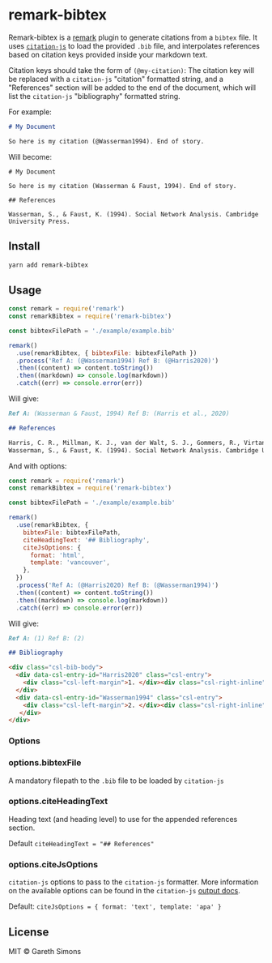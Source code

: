 # remark-bibtex

Remark-bibtex is a [remark](https://github.com/wooorm/remark) plugin to generate citations from a `bibtex` file. It uses [`citation-js`](https://github.com/citation-js/citation-js) to load the provided `.bib` file, and interpolates references based on citation keys provided inside your markdown text.

Citation keys should take the form of `(@my-citation)`: The citation key will be replaced with a `citation-js` "citation" formatted string, and a "References" section will be added to the end of the document, which will list the `citation-js` "bibliography" formatted string.

For example:

```md
# My Document

So here is my citation (@Wasserman1994). End of story.
```

Will become:

```
# My Document

So here is my citation (Wasserman & Faust, 1994). End of story.

## References

Wasserman, S., & Faust, K. (1994). Social Network Analysis. Cambridge University Press.

```

## Install

```sh
yarn add remark-bibtex
```

## Usage

```js
const remark = require('remark')
const remarkBibtex = require('remark-bibtex')

const bibtexFilePath = './example/example.bib'

remark()
  .use(remarkBibtex, { bibtexFile: bibtexFilePath })
  .process('Ref A: (@Wasserman1994) Ref B: (@Harris2020)')
  .then((content) => content.toString())
  .then((markdown) => console.log(markdown))
  .catch((err) => console.error(err))
```

Will give:

```md
Ref A: (Wasserman & Faust, 1994) Ref B: (Harris et al., 2020)

## References

Harris, C. R., Millman, K. J., van der Walt, S. J., Gommers, R., Virtanen, P., Cournapeau, D., Wieser, E., Taylor, J., Berg, S., Smith, N. J., Kern, R., Picus, M., Hoyer, S., van Kerkwijk, M. H., Brett, M., Haldane, A., del Río, J. F., Wiebe, M., Peterson, P., … Oliphant, T. E. (2020). Array programming with NumPy. Nature, 585(7825), 357–362. https://doi.org/10.1038/s41586-020-2649-2
Wasserman, S., & Faust, K. (1994). Social Network Analysis. Cambridge University Press.
```

And with options:

```js
const remark = require('remark')
const remarkBibtex = require('remark-bibtex')

const bibtexFilePath = './example/example.bib'

remark()
  .use(remarkBibtex, {
    bibtexFile: bibtexFilePath,
    citeHeadingText: '## Bibliography',
    citeJsOptions: {
      format: 'html',
      template: 'vancouver',
    },
  })
  .process('Ref A: (@Harris2020) Ref B: (@Wasserman1994)')
  .then((content) => content.toString())
  .then((markdown) => console.log(markdown))
  .catch((err) => console.error(err))
```

Will give:

```md
Ref A: (1) Ref B: (2)

## Bibliography

<div class="csl-bib-body">
  <div data-csl-entry-id="Harris2020" class="csl-entry">
    <div class="csl-left-margin">1. </div><div class="csl-right-inline">Harris CR, Millman KJ, van der Walt SJ, Gommers R, Virtanen P, Cournapeau D, et al. Array programming with NumPy. Nature [Internet]. 2020 Sep;585(7825):357–62. Available from: http://www.nature.com/articles/s41586-020-2649-2</div>
  </div>
  <div data-csl-entry-id="Wasserman1994" class="csl-entry">
    <div class="csl-left-margin">2. </div><div class="csl-right-inline">Wasserman S, Faust K. Social Network Analysis. Cambridge: Cambridge University Press; 1994.</div>
   </div>
</div>
```

### Options

### options.bibtexFile

A mandatory filepath to the `.bib` file to be loaded by `citation-js`

### options.citeHeadingText

Heading text (and heading level) to use for the appended references section.

Default `citeHeadingText = "## References"`

### options.citeJsOptions

`citation-js` options to pass to the `citation-js` formatter. More information on the available options can be found in the `citation-js` [output docs](https://citation.js.org/api/0.5/module-@citation-js_plugin-csl.output.html).

Default: `citeJsOptions = { format: 'text', template: 'apa' }`

## License

MIT © Gareth Simons

